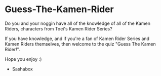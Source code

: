 # Guess-The-Kamen-Rider

Do you and your noggin have all of the knowledge of all of the Kamen Riders, characters from Toei's Kamen Rider Series?

If you have knowledge, and if you're a fan of Kamen Rider Series and Kamen Riders themselves, then welcome to the quiz "Guess The Kamen Rider!".

Hope you enjoy :)

- Sashabox
